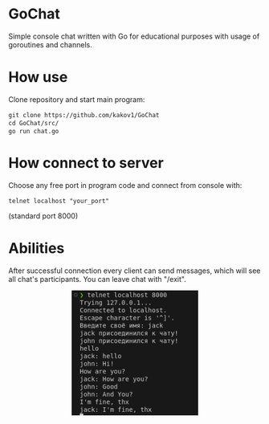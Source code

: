 # GoChat
Simple console chat written with Go for educational purposes with usage of goroutines and channels.
# How use
Clone repository and start main program:
```
git clone https://github.com/kakov1/GoChat
cd GoChat/src/
go run chat.go
```
# How connect to server
Choose any free port in program code and connect from console with:
```
telnet localhost "your_port"
```
(standard port 8000)
# Abilities
After successful connection every client can send messages, which will see all chat's participants. You can leave chat with "/exit".
<p align="center"><img src="https://github.com/kakov1/GoChat/blob/main/images/example.png" width="50%"></p>